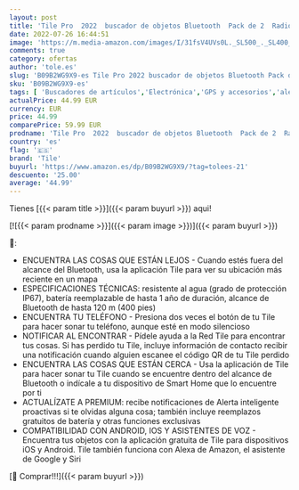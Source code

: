 ```yaml
---
layout: post
title: 'Tile Pro  2022  buscador de objetos Bluetooth  Pack de 2  Radio búsqueda 120m  compatible con Alexa  Google Smart Home  iOS  Android  Busca llaves  mandos a distancia y más  Negro/Blanco'
date: 2022-07-26 16:44:51
image: 'https://m.media-amazon.com/images/I/31fsV4UVs0L._SL500_._SL400_.jpg'
comments: true
category: ofertas
author: 'tole.es'
slug: 'B09B2WG9X9-es Tile Pro 2022 buscador de objetos Bluetooth Pack de 2...'
sku: 'B09B2WG9X9-es'
tags: [ 'Buscadores de artículos','Electrónica','GPS y accesorios','alexa','tile','🇪🇸', ]
actualPrice: 44.99 EUR
currency: EUR
price: 44.99
comparePrice: 59.99 EUR
prodname: 'Tile Pro  2022  buscador de objetos Bluetooth  Pack de 2  Radio búsqueda 120m  compatible con Alexa  Google Smart Home  iOS  Android  Busca llaves  mandos a distancia y más  Negro/Blanco'
country: 'es'
flag: '🇪🇸'
brand: 'Tile'
buyurl: 'https://www.amazon.es/dp/B09B2WG9X9/?tag=tolees-21'
descuento: '25.00'
average: '44.99'
---
```


Tienes [{{< param title >}}]({{< param buyurl >}}) aqui!

[![{{< param prodname >}}]({{< param image >}})]({{< param buyurl >}})

🔎:

- ENCUENTRA LAS COSAS QUE ESTÁN LEJOS - Cuando estés fuera del alcance del Bluetooth, usa la aplicación Tile para ver su ubicación más reciente en un mapa
- ESPECIFICACIONES TÉCNICAS: resistente al agua (grado de protección IP67), batería reemplazable de hasta 1 año de duración, alcance de Bluetooth de hasta 120 m (400 pies)
- ENCUENTRA TU TELÉFONO - Presiona dos veces el botón de tu Tile para hacer sonar tu teléfono, aunque esté en modo silencioso
- NOTIFICAR AL ENCONTRAR - Pídele ayuda a la Red Tile para encontrar tus cosas. Si has perdido tu Tile, incluye información de contacto recibir una notificación cuando alguien escanee el código QR de tu Tile perdido
- ENCUENTRA LAS COSAS QUE ESTÁN CERCA - Usa la aplicación de Tile para hacer sonar tu Tile cuando se encuentre dentro del alcance de Bluetooth o indícale a tu dispositivo de Smart Home que lo encuentre por ti
- ACTUALÍZATE A PREMIUM: recibe notificaciones de Alerta inteligente proactivas si te olvidas alguna cosa; también incluye reemplazos gratuitos de batería y otras funciones exclusivas
- COMPATIBILIDAD CON ANDROID, IOS Y ASISTENTES DE VOZ - Encuentra tus objetos con la aplicación gratuita de Tile para dispositivos iOS y Android. Tile también funciona con Alexa de Amazon, el asistente de Google y Siri

[🛒 Comprar!!!]({{< param buyurl >}})

